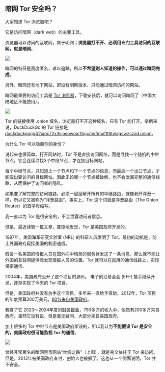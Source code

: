 ## 暗网 Tor 安全吗？

大家知道 Tor 浏览器吧？

它是访问暗网（dark web）的主要工具。

浏览器可以访问的互联网，属于明网；**浏览器打不开、必须用专门工具访问的互联网，就是暗网**。

![](https://cdn.beekka.com/blogimg/asset/202508/bg2025081007.webp)

暗网的特征是高度匿名，难以追踪，所以**不希望别人知道的操作，可以通过暗网完成**。

另外，暗网还有地下网站，即没有明网版本、只能通过暗网访问的网站。

暗网最重要的访问工具是 [Tor 浏览器](https://www.torproject.org/)，下载安装后，就可以访问暗网了（中国大陆地区不能使用）。

![](https://cdn.beekka.com/blogimg/asset/202508/bg2025081008.webp)

Tor 的链接使用 .onion 域名，浏览器打不开这种域名，只有 Tor 能打开。举例来说，DuckDuckGo 的 Tor 链接是 [duckduckgogg42xjoc72x3sjasowoarfbgcmvfimaftt6twagswzczad.onion](https://duckduckgogg42xjoc72x3sjasowoarfbgcmvfimaftt6twagswzczad.onion/)。

为什么 Tor 可以隐藏你的身份？

说起来也很简单，打开网站时，Tor 不是直接访问网址，而是寻找一个随机的中继节点。它会连续寻找3个中继节点，才连接目标网站。

每个中继节点，只知道上一个节点和下一个节点的信息，而最后一个出口节点，才能取出要访问的目标网址。因此无论哪一个节点被破解，也不会泄漏完整的通信线路，从而保护了访问者的隐私。

如果要了解完整的访问链路，必须一层层解开所有的中继路由，就像剥开洋葱一样，所以它又被称为“洋葱路由”。事实上，Tor 这个词就是洋葱路由（The Onion Router）的首字母缩写。

我一直以为 Tor 是很安全的，不会泄露访问者信息。

但是，最近读到一篇文章，震惊地发现，Tor 是美国政府开发的。

1997年，美国海军研究实验室 (NRL) 的科研人员发明了 Tor。最初的动机是，防止外国政府窥探美国的机密通信。

假设一名美国的情报人员在国外向中情局的服务器发送了一条消息，那么就不能让外国的互联网提供商发现情报人员的位置。Tor 就可以在民用的通信线路上，实现保密通信。

2004年，美国政府公开了这个项目的源码。 电子前沿基金会 (EFF) 接手继续开发，逐渐实现了今天的 Tor 项目。

但是，美国政府并没有放手这个项目，多年来一直给予资助。2012年，Tor 项目的年度预算200万美元，[80%来自美国政府](https://en.wikipedia.org/wiki/The_Tor_Project#Funding)。

我查了它 2023～2024年度的[财务报表](https://www.torproject.org/static/findoc/2023-2024-The_Tor_Project-AuditedFinancialStatements.pdf)，790多万的收入中，依然有200多万来自政府。虽然它没有说，但是毫无疑问，大部分来自美国政府。

加上很多的 Tor 中继节点是美国政府架设的，所以我认为**不能假设 Tor 是安全的，美国政府很可能监视 Tor 的通信**。

![](https://cdn.beekka.com/blogimg/asset/202508/bg2025081009.webp)

曾经非常著名的暗网黑市网站“丝绸之路”（上图），就是完全依托于 Tor 来访问。但是，2013年被美国政府查封，创始人也被抓了。这也从一个侧面说明，Tor 并不安全。
